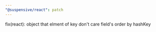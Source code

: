 ```yaml
---
"@suspensive/react": patch
---
```


fix(react): object that elment of key don't care field's order by hashKey
